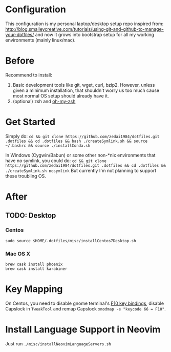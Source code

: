 # Configuration
This configuration is my personal laptop/desktop setup repo inspired from: http://blog.smalleycreative.com/tutorials/using-git-and-github-to-manage-your-dotfiles/ and now it grows into bootstrap setup for all my working environments (mainly linux/mac).

# Before
Recommend to install:
1. Basic development tools like git, wget, curl, bzip2. However, unless given a minimum installation, that shouldn't worry us too much cause most normal OS setup should already have it.
2. (optional) zsh and [oh-my-zsh](https://github.com/robbyrussell/oh-my-zsh)

# Get Started
Simply do: `cd && git clone https://github.com/zedai1984/dotfiles.git .dotfiles && cd .dotfiles && bash ./createSymlink.sh && source ~/.bashrc && source ./installConda.sh`

In Windows (Cygwin/Babun) or some other non-*nix environments that have no symlink, you could do:
`cd && git clone https://github.com/zedai1984/dotfiles.git .dotfiles && cd .dotfiles && ./createSymlink.sh nosymlink`
But currently I'm not planning to support these troubling OS.

# After

## TODO: Desktop
### Centos
```{bash}
sudo source $HOME/.dotfiles/misc/installCentos7Desktop.sh
```
### Mac OS X
```{bash}
brew cask install phoenix
brew cask install karabiner
```

# Key Mapping

On Centos, you need to disable gnome terminal's [F10 key bindings](https://ubuntu-tutorials.com/2007/07/16/disabling-the-f10-key-menu-accelerators-in-gnome-terminal/), disable Capslock in `TweakTool` and remap Capslock `xmodmap -e "keycode 66 = F10"`.

# Install Language Support in Neovim
Just run `./misc/installNeovimLanguageServers.sh`
